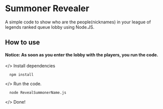
# Summoner Revealer

A simple code to show who are the people(nicknames) in your league of legends ranked queue lobby using Node.JS.


## How to use
#### Notice: As soon as you enter the lobby with the players, you run the code.
</>
Install dependencies
```bash
  npm install
```
</> Run the code.
```bash
  node RevealSummonerName.js
```
</> Done!
